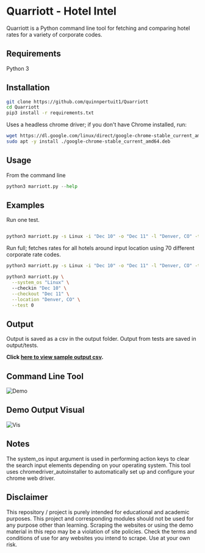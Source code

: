 # Quarriott - Hotel Intel

Quarriott is a Python command line tool for fetching and comparing hotel rates for a variety of corporate codes. 

## Requirements
Python 3

## Installation 
```bash
git clone https://github.com/quinnpertuit1/Quarriott
cd Quarriott
pip3 install -r requirements.txt
```

Uses a headless chrome driver; if you don't have Chrome installed, run:
```bash
wget https://dl.google.com/linux/direct/google-chrome-stable_current_amd64.deb
sudo apt -y install ./google-chrome-stable_current_amd64.deb
```

## Usage
From the command line
```python
python3 marriott.py --help
```

## Examples
Run one test.
```bash

python3 marriott.py -s Linux -i "Dec 10" -o "Dec 11" -l "Denver, CO" -t 1

```
Run full; fetches rates for all hotels around input location using 70 different corporate rate codes.
```bash
python3 marriott.py -s Linux -i "Dec 10" -o "Dec 11" -l "Denver, CO" -t 0

python3 marriott.py \
  --system_os "Linux" \ 
  --checkin "Dec 10" \
  --checkout "Dec 11" \
  --location "Denver, CO" \
  --test 0
```

## Output
Output is saved as a csv in the output folder. Output from tests are saved in output/tests. 

**Click [here to view sample output csv](https://github.com/quinnpertuit1/Quarriott/blob/main/output/sample-output.csv).**


## Command Line Tool
![Demo](https://github.com/quinnpertuit1/Quarriott/raw/main/docs/demo.png)

## Demo Output Visual
![Vis](https://github.com/quinnpertuit1/Quarriott/raw/main/docs/vis.gif)

## Notes
The system_os input argument is used in performing action keys to clear the search input elements depending on your operating system. This tool uses chromedriver_autoinstaller to automatically set up and configure your chrome web driver.

## Disclaimer
This repository / project is purely intended for educational and academic purposes. This project and corresponding modules should not be used for any purpose other than learning. Scraping the websites or using the demo material in this repo may be a violation of site policies. Check the terms and conditions of use for any websites you intend to scrape. Use at your own risk. 
